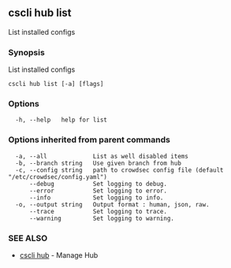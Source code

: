 ## cscli hub list

List installed configs

### Synopsis

List installed configs

```
cscli hub list [-a] [flags]
```

### Options

```
  -h, --help   help for list
```

### Options inherited from parent commands

```
  -a, --all             List as well disabled items
  -b, --branch string   Use given branch from hub
  -c, --config string   path to crowdsec config file (default "/etc/crowdsec/config.yaml")
      --debug           Set logging to debug.
      --error           Set logging to error.
      --info            Set logging to info.
  -o, --output string   Output format : human, json, raw.
      --trace           Set logging to trace.
      --warning         Set logging to warning.
```

### SEE ALSO

* [cscli hub](cscli_hub.md)	 - Manage Hub


